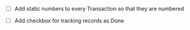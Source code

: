 * [ ] Add static numbers to every Transaction so that they are numbered
* [ ] Add checkbox for tracking records as Done

